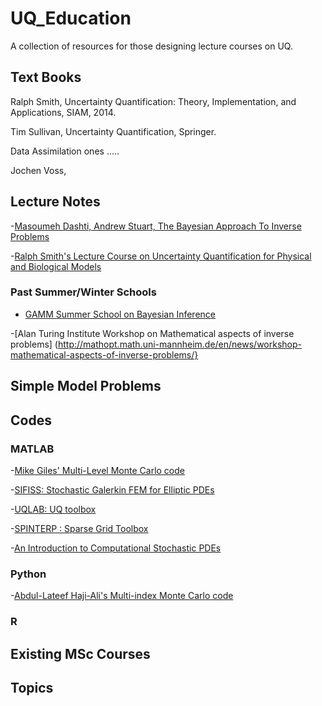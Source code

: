 # UQ_Education
A collection of resources for those designing lecture courses on UQ. 


## Text Books 

Ralph Smith, Uncertainty Quantification: Theory, Implementation, and Applications, SIAM, 2014.

Tim Sullivan, Uncertainty Quantification, Springer.

Data Assimilation ones .....
 
 Jochen Voss, 
 
 
 ## Lecture Notes 
 
 -[Masoumeh Dashti, Andrew Stuart, The Bayesian Approach To Inverse Problems](https://arxiv.org/abs/1302.6989)
 
 -[Ralph Smith's Lecture Course on Uncertainty Quantification for Physical and Biological Models](http://www4.ncsu.edu/~rsmith/MA540_S18/MA540_s18_lectures.html)

### Past Summer/Winter Schools

- [GAMM Summer School on Bayesian Inference](http://mathopt.math.uni-mannheim.de/en/news/4th-gamm-juniors-and-1st-grk2075-summer-school-2017/)

-[Alan Turing Institute Workshop on Mathematical aspects of inverse problems] (http://mathopt.math.uni-mannheim.de/en/news/workshop-mathematical-aspects-of-inverse-problems/}

## Simple Model Problems


## Codes

### MATLAB 

-[Mike Giles' Multi-Level Monte Carlo code](https://people.maths.ox.ac.uk/gilesm/mlmc/)

-[SIFISS: Stochastic Galerkin FEM for Elliptic PDEs](http://www.maths.manchester.ac.uk/~djs/ifiss/sifiss.html)

-[UQLAB: UQ toolbox](http://www.uqlab.com)

-[SPINTERP : Sparse Grid Toolbox](http://people.sc.fsu.edu/~jburkardt/m_src/spinterp/spinterp.html)

-[An Introduction to Computational Stochastic PDEs](http://www.maths.manchester.ac.uk/~shardlow/intro_cspde/)

### Python
-[Abdul-Lateef Haji-Ali's Multi-index Monte Carlo code](https://github.com/haji-ali/mimclib)

### R 


## Existing MSc Courses 

## Topics 
